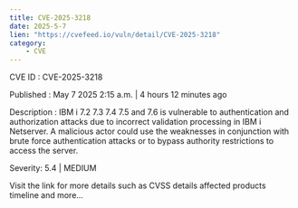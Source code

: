 ```yaml
---
title: CVE-2025-3218
date: 2025-5-7
lien: "https://cvefeed.io/vuln/detail/CVE-2025-3218"
category:
    - CVE
---
```


CVE ID : CVE-2025-3218

Published :  May 7
2025
2:15 a.m. | 4 hours
12 minutes ago

Description : IBM i 7.2
7.3
7.4
7.5
and 7.6 is vulnerable to authentication and authorization attacks due to incorrect validation processing in IBM i Netserver.  A malicious actor could use the weaknesses
in conjunction with brute force authentication attacks or to bypass authority restrictions
to access the server.

Severity: 5.4 | MEDIUM

Visit the link for more details
such as CVSS details
affected products
timeline
and more...

